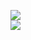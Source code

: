 [![](https://img.shields.io/badge/Made%20With-Github%20Spray-lightgrey.svg?style=for-the-badge&logo=github)](https://github.com/Annihil/github-spray#15928)  
[![](https://i.imgur.com/2DrTn0Z.gif)](https://github.com/Annihil/github-spray)